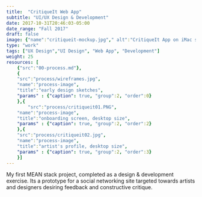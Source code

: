 ```yaml
---
title:  "CritiqueIt Web App"
subtitle: "UI/UX Design & Development"
date: 2017-10-31T20:46:03-05:00
date_range: "Fall 2017"
draft: false
image: {"name":"critiqueit-mockup.jpg"," alt":"CritiqueIt App on iMac screen"}
type: "work"
tags: ["UX Design","UI Design", "Web App", "Development"]
weight: 25
resources: [
    {"src":"00-process.md"},
    {
    "src":"process/wireframes.jpg",
    "name":"process-image",
    "title":"early design sketches",
    "params" : {"caption": true, "group":2, "order":0}
    },{
        "src":"process/critiqueit01.PNG",
    "name":"process-image",
    "title":"onboarding screen, desktop size",
    "params" : {"caption": true, "group":2, "order":2}
    },{
    "src":"process/critiqueit02.jpg",
    "name":"process-image",
    "title":"artist's profile, desktop size",
    "params" : {"caption": true, "group":2, "order":3}
    }]
---
```

My first MEAN stack project, completed as a design & development exercise. Its a prototype for a social networking site targeted towards artists and designers desiring feedback and constructive critique.